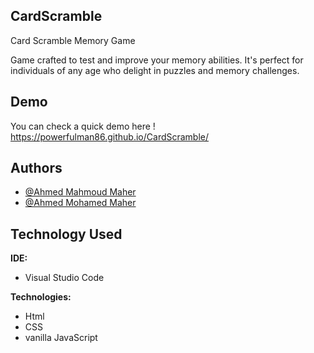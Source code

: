 ## CardScramble

Card Scramble Memory Game

Game crafted to test and improve your memory abilities. It's perfect for individuals of any age who delight in puzzles and memory challenges.


## Demo
You can check a quick demo here !
https://powerfulman86.github.io/CardScramble/

## Authors

- [@Ahmed Mahmoud Maher](https://www.github.com/powerfulman86)
- [@Ahmed Mohamed Maher](https://github.com/ahmedmahersayed)

## Technology Used
**IDE:**
- Visual Studio Code

**Technologies:**
- Html 
- CSS 
- vanilla JavaScript
